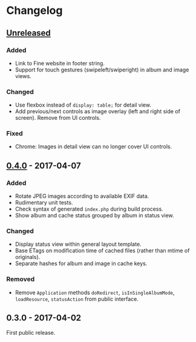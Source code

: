 # Changelog


## [Unreleased]

### Added

- Link to Fine website in footer string.
- Support for touch gestures (swipeleft/swiperight) in album and image views.

### Changed

- Use flexbox instead of `display: table;` for detail view.
- Add previous/next controls as image overlay (left and right side of screen).
  Remove from UI controls.

### Fixed

- Chrome: Images in detail view can no longer cover UI controls.


## [0.4.0] - 2017-04-07

### Added

- Rotate JPEG images according to available EXIF data.
- Rudimentary unit tests.
- Check syntax of generated `index.php` during build process.
- Show album and cache status grouped by album in status view.

### Changed

- Display status view within general layout template.
- Base ETags on modification time of cached files (rather than mtime of
  originals).
- Separate hashes for album and image in cache keys.

### Removed

- Remove `Application` methods `doRedirect`, `isInSingleAlbumMode`,
  `loadResource`, `statusAction` from public interface.


## 0.3.0 - 2017-04-02

First public release.


[Unreleased]: https://github.com/mermshaus/fine/compare/v0.4.0...HEAD
[0.4.0]: https://github.com/mermshaus/fine/compare/v0.3.0...v0.4.0
